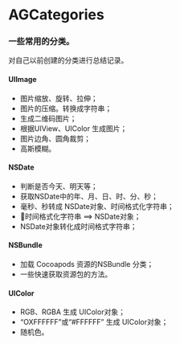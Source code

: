 # AGCategories
### 一些常用的分类。
对自己以前创建的分类进行总结记录。

#### UIImage
- 图片缩放、旋转、拉伸；
- 图片的压缩。转换成字符串；
- 生成二维码图片；
- 根据UIView、UIColor 生成图片；
- 图片边角、圆角裁剪；
- 高斯模糊。

#### NSDate
- 判断是否今天、明天等；
- 获取NSDate中的年、月、日、时、分、秒；
- 毫秒、秒转成 NSDate对象、时间格式化字符串；
- 时间格式化字符串 ==> NSDate对象；
- NSDate对象转化成时间格式字符串；

#### NSBundle
- 加载 Cocoapods 资源的NSBundle 分类；
- 一些快速获取资源包的方法。

#### UIColor
- RGB、RGBA 生成 UIColor对象；
- “OXFFFFFF”或“#FFFFFF” 生成 UIColor对象；
- 随机色。
